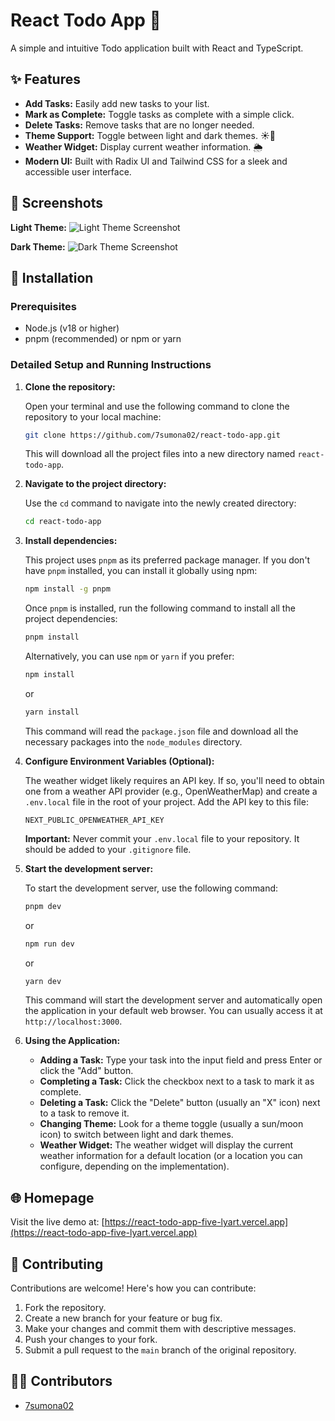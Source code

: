 # React Todo App 📝

A simple and intuitive Todo application built with React and TypeScript.

## ✨ Features

*   **Add Tasks:** Easily add new tasks to your list.
*   **Mark as Complete:** Toggle tasks as complete with a simple click.
*   **Delete Tasks:** Remove tasks that are no longer needed.
*   **Theme Support:** Toggle between light and dark themes. ☀️🌙
*   **Weather Widget:** Display current weather information. 🌦️
*   **Modern UI:** Built with Radix UI and Tailwind CSS for a sleek and accessible user interface.

## 📸 Screenshots

**Light Theme:**
![Light Theme Screenshot](<img width="1440" alt="Screenshot 2025-03-31 at 3 38 09 PM" src="https://github.com/user-attachments/assets/22a04ef6-006b-42f7-8568-50aaf113d40a" />)

**Dark Theme:**
![Dark Theme Screenshot](<img width="1439" alt="Screenshot 2025-03-31 at 3 37 56 PM" src="https://github.com/user-attachments/assets/32bd9f63-4658-43c4-bf9e-349b58f2071f" />)


## 🚀 Installation

### Prerequisites

*   Node.js (v18 or higher)
*   pnpm (recommended) or npm or yarn

### Detailed Setup and Running Instructions

1.  **Clone the repository:**

    Open your terminal and use the following command to clone the repository to your local machine:

    ```bash
    git clone https://github.com/7sumona02/react-todo-app.git
    ```

    This will download all the project files into a new directory named `react-todo-app`.

2.  **Navigate to the project directory:**

    Use the `cd` command to navigate into the newly created directory:

    ```bash
    cd react-todo-app
    ```

3.  **Install dependencies:**

    This project uses `pnpm` as its preferred package manager. If you don't have `pnpm` installed, you can install it globally using npm:

    ```bash
    npm install -g pnpm
    ```

    Once `pnpm` is installed, run the following command to install all the project dependencies:

    ```bash
    pnpm install
    ```

    Alternatively, you can use `npm` or `yarn` if you prefer:

    ```bash
    npm install
    ```

    or

    ```bash
    yarn install
    ```

    This command will read the `package.json` file and download all the necessary packages into the `node_modules` directory.

4.  **Configure Environment Variables (Optional):**

    The weather widget likely requires an API key.  If so, you'll need to obtain one from a weather API provider (e.g., OpenWeatherMap) and create a `.env.local` file in the root of your project.  Add the API key to this file:

    ```
    NEXT_PUBLIC_OPENWEATHER_API_KEY
    ```

    **Important:**  Never commit your `.env.local` file to your repository.  It should be added to your `.gitignore` file.

5.  **Start the development server:**

    To start the development server, use the following command:

    ```bash
    pnpm dev
    ```

    or

    ```bash
    npm run dev
    ```

    or

    ```bash
    yarn dev
    ```

    This command will start the development server and automatically open the application in your default web browser.  You can usually access it at `http://localhost:3000`.

6.  **Using the Application:**

    *   **Adding a Task:** Type your task into the input field and press Enter or click the "Add" button.
    *   **Completing a Task:** Click the checkbox next to a task to mark it as complete.
    *   **Deleting a Task:** Click the "Delete" button (usually an "X" icon) next to a task to remove it.
    *   **Changing Theme:**  Look for a theme toggle (usually a sun/moon icon) to switch between light and dark themes.
    *   **Weather Widget:** The weather widget will display the current weather information for a default location (or a location you can configure, depending on the implementation).

## 🌐 Homepage

Visit the live demo at: [https://react-todo-app-five-lyart.vercel.app](https://react-todo-app-five-lyart.vercel.app)

## 🤝 Contributing

Contributions are welcome! Here's how you can contribute:

1.  Fork the repository.
2.  Create a new branch for your feature or bug fix.
3.  Make your changes and commit them with descriptive messages.
4.  Push your changes to your fork.
5.  Submit a pull request to the `main` branch of the original repository.

## 🧑‍💻 Contributors

*   [7sumona02](https://github.com/7sumona02)
